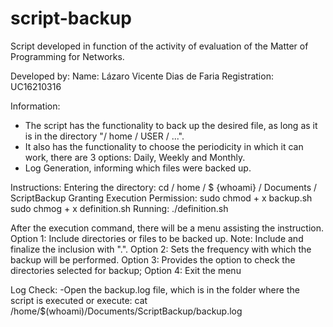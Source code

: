 # script-backup
Script developed in function of the activity of evaluation of the Matter of Programming for Networks.

Developed by:
Name: Lázaro Vicente Dias de Faria
Registration: UC16210316

Information:
- The script has the functionality to back up the desired file, as long as it is in the directory "/ home / USER / ...".
- It also has the functionality to choose the periodicity in which it can work, there are 3 options: Daily, Weekly and Monthly.
- Log Generation, informing which files were backed up.

Instructions:
Entering the directory: cd / home / $ {whoami} / Documents / ScriptBackup
Granting Execution Permission:
sudo chmod + x backup.sh
sudo chmog + x definition.sh
Running: ./definition.sh

After the execution command, there will be a menu assisting the instruction.
Option 1: Include directories or files to be backed up. Note: Include and finalize the inclusion with ".".
Option 2: Sets the frequency with which the backup will be performed.
Option 3: Provides the option to check the directories selected for backup;
Option 4: Exit the menu

Log Check:
-Open the backup.log file, which is in the folder where the script is executed or execute:
cat /home/$(whoami)/Documents/ScriptBackup/backup.log
